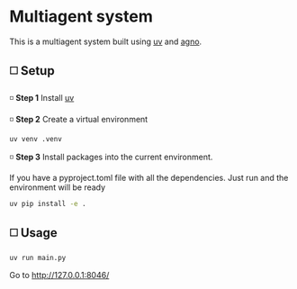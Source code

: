 # Multiagent system 
This is a multiagent system built using [uv](https://docs.astral.sh/uv/getting-started/installation/#standalone-installer) and [agno](https://docs.agno.com/).


## ◻️ Setup 

◽  **Step 1** Install [uv](https://docs.astral.sh/uv/getting-started/installation/#standalone-installer)

◽  **Step 2**  Create a virtual environment

```bash
uv venv .venv 
```

◽  **Step 3** Install packages into the current environment.

If you have a pyproject.toml file with all the dependencies. Just run and the environment will be ready

```bash
uv pip install -e .
```

## ◻️ Usage
```bash
uv run main.py
```
Go to http://127.0.0.1:8046/
